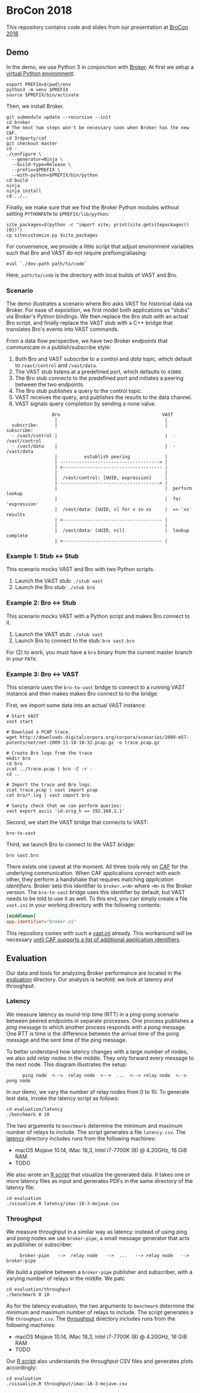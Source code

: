 # BroCon 2018

This repository contains code and slides from our presentation at [BroCon
2018][brocon18].

## Demo

In the demo, we use Python 3 in conjunction with
[Broker](https://github.com/bro/broker). At first we setup a [virtual Python
environment](https://docs.python.org/3/library/venv.html):

```shell
export PREFIX=$(pwd)/env
python3 -m venv $PREFIX
source $PREFIX/bin/activate
```

Then, we install Broker.

```shell
git submodule update --recursive --init
cd broker
# The next two steps won't be necessary soon when Broker has the new CAF.
cd 3rdparty/caf
git checkout master
cd -
./configure \
  --generator=Ninja \
  --build-type=Release \
  --prefix=$PREFIX \
  --with-python=$PREFIX/bin/python
cd build
ninja
ninja install
cd ../..
```

Finally, we make sure that we find the Broker Python modules without setting
`PYTHONPATH` to `$PREFIX/lib/python`:

```shell
site_packages=$(python -c "import site; print(site.getsitepackages()[0])")
cp sitecustomize.py $site_packages
```

For convenience, we provide a little script that adjust environment variables
such that Bro and VAST do not require prefixing/aliasing:

```shell
eval `./dev-path path/to/code`
```

Here, `path/to/code` is the directory with local builds of VAST and Bro.

### Scenario

The demo illustrates a scenario where Bro asks VAST for historical data via
Broker. For ease of exposition, we first model both applications as "stubs" via
Broker's Python bindings. We then replace the Bro stub with an actual Bro
script, and finally replace the VAST stub with a C++ bridge that translates
Bro's events into VAST commands.

From a data flow perspective, we have two Broker *endpoints* that communicate
in a publish/subscribe style:

1. Both Bro and VAST subscribe to a *control* and *data* topic, which default
   to `/vast/control` and `/vast/data`.
2. The VAST stub listens at a predefined port, which defaults to
   `43000`.
3. The Bro stub connects to the predefined port and initiates a peering between
   the two endpoints.
4. The Bro stub publishes a query to the control topic.
5. VAST receives the query, and publishes the results to the data channel.
6. VAST signals query completion by sending a none value.

```
                 Bro                                      VAST
                  |                                        |
  subscribe:      |                                        |  subscribe:
  - /vast/control |                                        |  - /vast/control
  - /vast/data    |                                        |  - /vast/data
                  |          establish peering             |
                  | -------------------------------------> |
                  | <------------------------------------- |
                  |                                        |
                  |  /vast/control: [UUID, expression]     |
                  | -------------------------------------> |
                  |                                        |  perform lookup
                  |                                        |  for 'expression'
                  |  /vast/data: [UUID, x] for x in xs     |  => 'xs' results
                  | <------------------------------------- |
                  |                                        |
                  |  /vast/data: [UUID, nil]               |  lookup complete
                  | <------------------------------------- |
```


### Example 1: Stub <-> Stub

This scenario mocks VAST and Bro with two Python scripts.

1. Launch the VAST stub: `./stub vast`
2. Launch the Bro stub: `./stub bro`


### Example 2: Bro <-> Stub

This scenario mocks VAST with a Python script and makes Bro connect to it.

1.  Launch the VAST stub: `./stub vast`
2.  Launch Bro to connect to the stub: `bro vast.bro`

For (2) to work, you must have a `bro` binary from the current master branch in
your `PATH`.

### Example 3: Bro <-> VAST

This scenario uses the `bro-to-vast` bridge to connect to a running VAST
instance and then makes makes Bro connect to to the bridge.

First, we import some data into an actual VAST instance:

```shell
# Start VAST
vast start

# Download a PCAP trace.
wget http://downloads.digitalcorpora.org/corpora/scenarios/2009-m57-patents/net/net-2009-11-18-10:32.pcap.gz -o trace.pcap.gz

# Create Bro logs from the trace
mkdir bro
cd bro
zcat ../trace.pcap | bro -C -r -
cd ..

# Import the trace and Bro logs.
zcat trace.pcap | vast import pcap
cat bro/*.log | vast import bro

# Sanity check that we can perform queries:
vast export ascii 'id.orig_h == 192.168.1.1'
```

Second, we start the VAST bridge that connects to VAST:

```
bro-to-vast
```

Third, we launch Bro to connect to the VAST bridge:

```
bro vast.bro
```

There exists one caveat at the moment. All three tools rely on
[CAF][caf] for the underlying communication. When CAF applications connect with
each other, they perform a handshake that requires matching *application
identifiers*. Broker sets this identifier to `broker.v<N>` where `<N>` is the
Broker version. The `bro-to-vast` bridge uses this identifier by default, but
VAST needs to be told to use it as well. To this end, you can simply create a
file `vast.ini` in your working directory with the following contents:

```ini
[middleman]
app-identifier="broker.v1"
```

This repository comes with such a [vast.ini](vast.ini) already. This workaround
will be necessary [until CAF supports a list of additional application
identifiers](https://github.com/actor-framework/actor-framework/issues/756).

## Evaluation

Our data and tools for analyzing Broker performance are located in the
[evaluation](evaluation) directory. Our analysis is twofold: we look at latency
and throughput.

### Latency

We measure latency as round-trip time (RTT) in a ping-pong scenario between peered
endpoints in separate processes. One process publishes a *ping* message to which
another process responds with a *pong* message. One RTT is time is the
difference between the arrival time of the pong message and the sent time of
the ping message.

To better understand how latency changes with a large number of nodes, we also
add *relay* nodes in the middle. They only forward every message to the next
node. This diagram illustrates the setup:

```
      ping node  <-->  relay node  <-->  ...  <--> relay node  <-->  pong node
```

In our demo, we vary the number of relay nodes from 0 to 10. To generate test
data, invoke the latency script as follows:

```shell
cd evaluation/latency
./benchmark 0 10
```

The two arguments to `benchmark` determine the minimum and maximum number of
relays to include. The script generates a file `latency.csv`. The
[latency](evaluation/latency) directory includes runs from the following
machines:

- macOS Mojave 10.14, iMac 18,3, Intel i7-7700K (8) @ 4.20GHz, 16 GiB RAM
- TODO

We also wrote an [R script](evaluation/visualize.R) that visualize the
generated data. It takes one or more latency files as input and generates PDFs
in the same directory of the latency file:

```shell
cd evaluation
./visualize.R latency/imac-18-3-mojave.csv
```

### Throughput

We measure throughput in a similar way as latency: instead of using ping and
pong nodes we use `broker-pipe`, a small message generator that acts as
publisher or subscriber:

```
     broker-pipe   -->  relay node   -->  ...   --> relay node   -->  broker-pipe
```

We build a pipeline between a `broker-pipe` publisher and subscriber, with a
varying number of relays in the middle. We patc


```shell
cd evaluation/throughput
./benchmark 0 10
```

As for the latency evaluation, the two arguments to `benchmark` determine the
minimum and maximum number of relays to include. The script generates a file
`throughput.csv`. The [throughput](evaluation/throughput) directory includes runs
from the following
machines:

- macOS Mojave 10.14, iMac 18,3, Intel i7-7700K (8) @ 4.20GHz, 16 GiB RAM
- TODO

Our [R script](evaluation/visualize.R) also understands the throughput CSV
files and generates plots accordingly:

```shell
cd evaluation
./visualize.R throughput/imac-18-3-mojave.csv
```

[caf]: https://github.com/actor-framework/actor-framework
[brocon18]: https://www.brocon2018.com
